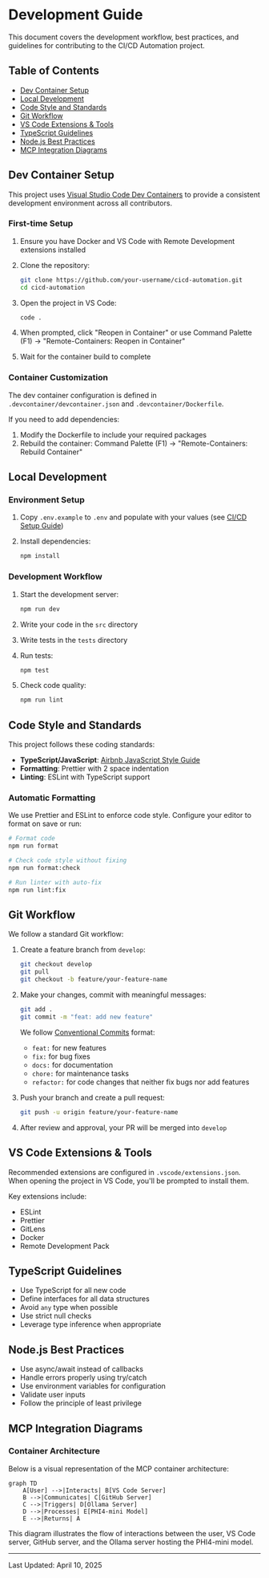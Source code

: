 # Development Guide

This document covers the development workflow, best practices, and guidelines for contributing to the CI/CD Automation project.

## Table of Contents

- [Dev Container Setup](#dev-container-setup)
- [Local Development](#local-development)
- [Code Style and Standards](#code-style-and-standards)
- [Git Workflow](#git-workflow)
- [VS Code Extensions & Tools](#vs-code-extensions--tools)
- [TypeScript Guidelines](#typescript-guidelines)
- [Node.js Best Practices](#nodejs-best-practices)
- [MCP Integration Diagrams](#mcp-integration-diagrams)

## Dev Container Setup

This project uses [Visual Studio Code Dev Containers](https://code.visualstudio.com/docs/remote/containers) to provide a consistent development environment across all contributors.

### First-time Setup

1. Ensure you have Docker and VS Code with Remote Development extensions installed

2. Clone the repository:

   ```bash
   git clone https://github.com/your-username/cicd-automation.git
   cd cicd-automation
   ```

3. Open the project in VS Code:

   ```bash
   code .
   ```

4. When prompted, click "Reopen in Container" or use Command Palette (F1) → "Remote-Containers: Reopen in Container"

5. Wait for the container build to complete

### Container Customization

The dev container configuration is defined in `.devcontainer/devcontainer.json` and `.devcontainer/Dockerfile`.

If you need to add dependencies:

1. Modify the Dockerfile to include your required packages
2. Rebuild the container: Command Palette (F1) → "Remote-Containers: Rebuild Container"

## Local Development

### Environment Setup

1. Copy `.env.example` to `.env` and populate with your values (see [CI/CD Setup Guide](cicd-setup.md))

2. Install dependencies:

   ```bash
   npm install
   ```

### Development Workflow

1. Start the development server:

   ```bash
   npm run dev
   ```

2. Write your code in the `src` directory
3. Write tests in the `tests` directory
4. Run tests:

   ```bash
   npm test
   ```

5. Check code quality:

   ```bash
   npm run lint
   ```

## Code Style and Standards

This project follows these coding standards:

- **TypeScript/JavaScript**: [Airbnb JavaScript Style Guide](https://github.com/airbnb/javascript)
- **Formatting**: Prettier with 2 space indentation
- **Linting**: ESLint with TypeScript support

### Automatic Formatting

We use Prettier and ESLint to enforce code style. Configure your editor to format on save or run:

```bash
# Format code
npm run format

# Check code style without fixing
npm run format:check

# Run linter with auto-fix
npm run lint:fix
```

## Git Workflow

We follow a standard Git workflow:

1. Create a feature branch from `develop`:

   ```bash
   git checkout develop
   git pull
   git checkout -b feature/your-feature-name
   ```

2. Make your changes, commit with meaningful messages:

   ```bash
   git add .
   git commit -m "feat: add new feature"
   ```

   We follow [Conventional Commits](https://www.conventionalcommits.org/) format:
   - `feat:` for new features
   - `fix:` for bug fixes
   - `docs:` for documentation
   - `chore:` for maintenance tasks
   - `refactor:` for code changes that neither fix bugs nor add features

3. Push your branch and create a pull request:

   ```bash
   git push -u origin feature/your-feature-name
   ```

4. After review and approval, your PR will be merged into `develop`

## VS Code Extensions & Tools

Recommended extensions are configured in `.vscode/extensions.json`. When opening the project in VS Code, you'll be prompted to install them.

Key extensions include:

- ESLint
- Prettier
- GitLens
- Docker
- Remote Development Pack

## TypeScript Guidelines

- Use TypeScript for all new code
- Define interfaces for all data structures
- Avoid `any` type when possible
- Use strict null checks
- Leverage type inference when appropriate

## Node.js Best Practices

- Use async/await instead of callbacks
- Handle errors properly using try/catch
- Use environment variables for configuration
- Validate user inputs
- Follow the principle of least privilege

## MCP Integration Diagrams

### Container Architecture

Below is a visual representation of the MCP container architecture:

```mermaid
graph TD
    A[User] -->|Interacts| B[VS Code Server]
    B -->|Communicates| C[GitHub Server]
    C -->|Triggers| D[Ollama Server]
    D -->|Processes| E[PHI4-mini Model]
    E -->|Returns| A
```

This diagram illustrates the flow of interactions between the user, VS Code server, GitHub server, and the Ollama server hosting the PHI4-mini model.

---

Last Updated: April 10, 2025
